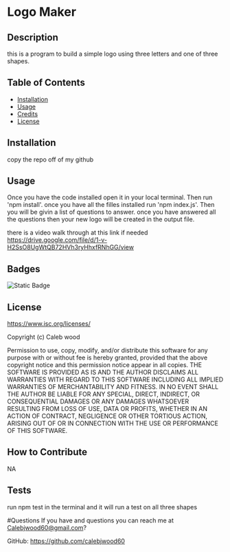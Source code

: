 
# Logo Maker

## Description

this is a program to build a simple logo using three letters and one of three shapes.

## Table of Contents 
- [Installation](#installation)
- [Usage](#usage)
- [Credits](#credits)
- [License](#license)



## Installation
copy the repo off of my github 




## Usage
Once you have the code installed open it in your local terminal. Then run 'npm install'. once you have all the filles installed run 'npm index.js'. Then you will be givin a list of questions to answer.
once you have answered all the questions then your new logo will be created in the output file.

there is a video walk through at this link if needed
https://drive.google.com/file/d/1-v-H2SsO8UgWtQB72HVh3ryHhxfRNhGG/view


## Badges
![Static Badge](https://img.shields.io/badge/License-ISC-blue)



## License
https://www.isc.org/licenses/

Copyright (c) Caleb wood


Permission to use, copy, modify, and/or distribute this software for any purpose with or without fee is hereby granted, provided that the above
copyright notice and this permission notice appear in all copies.
THE SOFTWARE IS PROVIDED AS IS AND THE AUTHOR DISCLAIMS ALL WARRANTIES WITH REGARD TO THIS SOFTWARE INCLUDING ALL
IMPLIED WARRANTIES OF MERCHANTABILITY AND FITNESS. IN NO EVENT SHALL THE AUTHOR BE LIABLE FOR ANY SPECIAL, DIRECT,
INDIRECT, OR CONSEQUENTIAL DAMAGES OR ANY DAMAGES WHATSOEVER RESULTING FROM LOSS OF USE, DATA OR PROFITS, WHETHER IN
AN ACTION OF CONTRACT, NEGLIGENCE OR OTHER TORTIOUS ACTION, ARISING OUT OF OR IN CONNECTION WITH THE USE OR
PERFORMANCE OF THIS SOFTWARE.




## How to Contribute
NA



## Tests
run npm test in the terminal and it will run a test on all three shapes  
 


 #Questions
 If you have and questions you can reach me at Calebjwood60@gmail.com?

 GitHub: https://github.com/calebjwood60
 